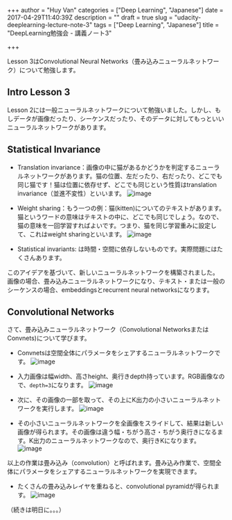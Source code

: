 +++
author = "Huy Van"
categories = ["Deep Learning", "Japanese"]
date = 2017-04-29T11:40:39Z
description = ""
draft = true
slug = "udacity-deeplearning-lecture-note-3"
tags = ["Deep Learning", "Japanese"]
title = "DeepLearning勉強会 - 講義ノート3"

+++


Lesson 3はConvolutional Neural Networks（畳み込みニューラルネットワーク）について勉強します。

## Intro Lesson 3

Lesson 2には一般ニューラルネットワークについて勉強いました。しかし、もしデータが画像だったり、シーケンスだったり、そのデータに対してもっといいニューラルネットワークがあります。

## Statistical Invariance

* Translation invariance：画像の中に猫があるかどうかを判定するニューラルネットワークがあります。猫の位置、左だったり、右だったり、どこでも同じ猫です！猫は位置に依存せず、どこでも同じという性質はtranslation invariance（並進不変性）といいます。
![image](https://galapagos.qiita.com/files/08282d1a-ee34-fde3-5e53-b3b30a67dd21.png)

* Weight sharing：もう一つの例：猫(kitten)についてのテキストがあります。猫というワードの意味はテキストの中に、どこでも同じでしょう。なので、猫の意味を一回学習すればよいです。つまり、猫を同じ学習重みに設定して、これはweight sharingといいます。
![image](https://galapagos.qiita.com/files/cfcb6c51-7b8a-d166-b2aa-30aca8907b67.png)

* Statistical invariants: は時間・空間に依存しないものです。実際問題にはたくさんあります。

このアイデアを基づいて、新しいニューラルネットワークを構築されました。
画像の場合、畳み込みニューラルネットワークになり、テキスト・または一般のシーケンスの場合、embeddingsとrecurrent neural networksになります。

## Convolutional Networks
さて、畳み込みニューラルネットワーク（Convolutional NetworksまたはConvnets)について学びます。

* Convnetsは空間全体にパラメータをシェアするニューラルネットワークです。
![image](https://galapagos.qiita.com/files/2da81ed6-dd1e-9b70-ea30-285d9ef44876.png)

* 入力画像は幅width、高さheight、奥行きdepth持っています。RGB画像なので、`depth=3`になります。
![image](https://galapagos.qiita.com/files/6f78226c-119e-4165-aefe-072a19c46825.png)


* 次に、その画像の一部を取って、その上にK出力の小さいニューラルネットワークを実行します。
![image](https://galapagos.qiita.com/files/23f1ff3b-b2cf-8d18-1bb2-257560e36a25.png)


* その小さいニューラルネットワークを全画像をスライドして、結果は新しい画像が得られます。その画像は違う幅・ちがう高さ・ちがう奥行きになるます。K出力のニューラルネットワークなので、奥行きKになります。 
![image](https://galapagos.qiita.com/files/37bcaf99-7e43-303f-c438-29500d5cb848.png)

以上の作業は畳み込み（convolution）と呼ばれます。畳み込み作業で、空間全体にパラメータをシェアするニューラルネットワークを実現できます。

* たくさんの畳み込みレイヤを重ねると、convolutional pyramidが得られます。
![image](https://galapagos.qiita.com/files/cf11ce68-633a-25e3-9ede-ac98ce565779.png)

（続きは明日に。。。）

